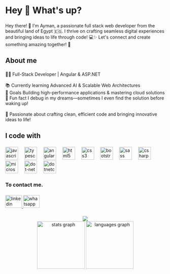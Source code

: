 <h1 align="left">Hey 👋 What's up?</h1>

###

<p align="left">Hey there! 👋 I'm Ayman, a passionate full stack web developer from the beautiful land of Egypt 🇪🇬. I thrive on crafting seamless digital experiences and bringing ideas to life through code! 💻✨ Let's connect and create something amazing together! 🚀</p>

###

<h2 align="left">About me</h2>

###

<p align="left">👨‍💻 Full-Stack Developer | Angular & ASP.NET <br><br>📚 Currently learning Advanced AI & Scalable Web Architectures<br>🎯 Goals Building high-performance applications & mastering cloud solutions<br>🎲 Fun fact I debug in my dreams—sometimes I even find the solution before waking up!<br><br>🚀 Passionate about crafting clean, efficient code and bringing innovative ideas to life!</p>

###

<h2 align="left">I code with</h2>

###

<div align="left">
  <img src="https://cdn.jsdelivr.net/gh/devicons/devicon/icons/javascript/javascript-original.svg" height="40" alt="javascript logo"  />
  <img width="12" />
  <img src="https://cdn.jsdelivr.net/gh/devicons/devicon/icons/typescript/typescript-original.svg" height="40" alt="typescript logo"  />
  <img width="12" />
  <img src="https://skillicons.dev/icons?i=angular" height="40" alt="angularjs logo"  />
  <img width="12" />
  <img src="https://skillicons.dev/icons?i=html" height="40" alt="html5 logo"  />
  <img width="12" />
  <img src="https://skillicons.dev/icons?i=css" height="40" alt="css3 logo"  />
  <img width="12" />
  <img src="https://skillicons.dev/icons?i=bootstrap" height="40" alt="bootstrap logo"  />
  <img width="12" />
  <img src="https://skillicons.dev/icons?i=sass" height="40" alt="sass logo"  />
  <img width="12" />
  <img src="https://skillicons.dev/icons?i=cs" height="40" alt="csharp logo"  />
  <img width="12" />
  <img src="https://cdn.jsdelivr.net/gh/devicons/devicon/icons/microsoftsqlserver/microsoftsqlserver-plain.svg" height="40" alt="microsoftsqlserver logo"  />
  <img width="12" />
  <img src="https://skillicons.dev/icons?i=dotnet" height="40" alt="dot-net logo"  />
  <img width="12" />
  <img src="https://cdn.jsdelivr.net/gh/devicons/devicon/icons/dotnetcore/dotnetcore-original.svg" height="40" alt="dotnetcore logo"  />
</div>

###

<h3 align="left">To contact me.</h3>

###

<div align="left">
  <a href="https://www.linkedin.com/in/ayman-youssef-aa7479231/?lipi=urn%3Ali%3Apage%3Ad_flagship3_feed%3BZk%2FEA6nwQvSgukf2Vki7FQ%3D%3D" target="_blank">
    <img src="https://raw.githubusercontent.com/maurodesouza/profile-readme-generator/master/src/assets/icons/social/linkedin/default.svg" width="52" height="40" alt="linkedin logo"  />
  </a>
  <a href="https://wa.me/+20112360939" target="_blank">
    <img src="https://raw.githubusercontent.com/maurodesouza/profile-readme-generator/master/src/assets/icons/social/whatsapp/default.svg" width="52" height="40" alt="whatsapp logo"  />
  </a>
</div>

###

<div align="center">
  <img src="https://profile-counter.glitch.me/aymanyousef890/count.svg?"  />
</div>


<div align="center">
  <img src="https://github-readme-stats.vercel.app/api?username=aymanyousef890&hide_title=false&hide_rank=false&show_icons=true&include_all_commits=true&count_private=true&disable_animations=false&theme=dracula&locale=en&hide_border=false&order=1" height="150" alt="stats graph"  />
  <img src="https://github-readme-stats.vercel.app/api/top-langs?username=aymanyousef890&locale=en&hide_title=false&layout=compact&card_width=320&langs_count=5&theme=dracula&hide_border=false&order=2" height="150" alt="languages graph"  />
</div>

###
